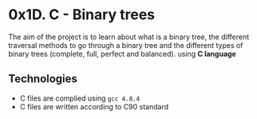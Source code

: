 # 0x1D. C - Binary trees

The aim of the project is to learn about what is a binary tree, the different traversal methods to go through a binary tree and the different types of binary trees (complete, full, perfect and balanced). using **C language**

## Technologies
* C files are complied using `gcc 4.8.4`
* C files are written according to C90 standard
